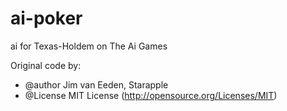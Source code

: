 # ai-poker
ai for Texas-Holdem on The Ai Games

Original code by:
 * @author Jim van Eeden, Starapple
 * @License MIT License (http://opensource.org/Licenses/MIT)
